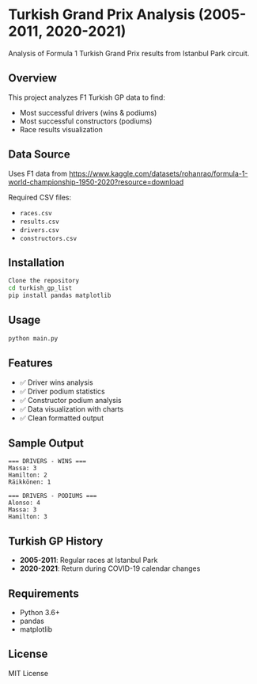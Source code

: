 # Turkish Grand Prix Analysis (2005-2011, 2020-2021)

Analysis of Formula 1 Turkish Grand Prix results from Istanbul Park circuit.

## Overview

This project analyzes F1 Turkish GP data to find:
- Most successful drivers (wins & podiums)
- Most successful constructors (podiums)
- Race results visualization

## Data Source

Uses F1 data from https://www.kaggle.com/datasets/rohanrao/formula-1-world-championship-1950-2020?resource=download

Required CSV files:
- `races.csv`
- `results.csv` 
- `drivers.csv`
- `constructors.csv`

## Installation

```bash
Clone the repository
cd turkish_gp_list
pip install pandas matplotlib
```

## Usage

```bash
python main.py
```

## Features

- ✅ Driver wins analysis
- ✅ Driver podium statistics  
- ✅ Constructor podium analysis
- ✅ Data visualization with charts
- ✅ Clean formatted output

## Sample Output

```
=== DRIVERS - WINS ===
Massa: 3
Hamilton: 2
Räikkönen: 1

=== DRIVERS - PODIUMS ===
Alonso: 4
Massa: 3
Hamilton: 3
```

## Turkish GP History

- **2005-2011**: Regular races at Istanbul Park
- **2020-2021**: Return during COVID-19 calendar changes

## Requirements

- Python 3.6+
- pandas
- matplotlib

## License

MIT License
